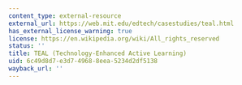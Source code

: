 ```yaml
---
content_type: external-resource
external_url: https://web.mit.edu/edtech/casestudies/teal.html
has_external_license_warning: true
license: https://en.wikipedia.org/wiki/All_rights_reserved
status: ''
title: TEAL (Technology-Enhanced Active Learning)
uid: 6c49d8d7-e3d7-4968-8eea-5234d2df5138
wayback_url: ''
---
```

